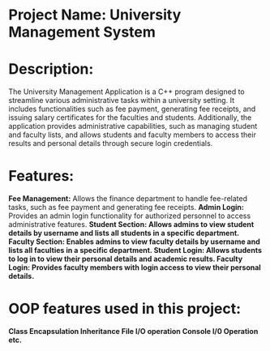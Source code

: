# Project Name: University Management System
# Description:
The University Management Application is a C++ program designed to streamline various administrative tasks within a university setting. It includes functionalities such as fee payment, generating fee receipts, and issuing salary certificates for the faculties and students. Additionally, the application provides administrative capabilities, such as managing student and faculty lists, and allows students and faculty members to access their results and personal details through secure login credentials.
# Features:
<b>Fee Management:</b>
Allows the finance department to handle fee-related tasks, such as fee payment and generating fee receipts.
<b>Admin Login:</b> Provides an admin login functionality for authorized personnel to access administrative features.
<b><b>Student Section:</b> Allows admins to view student details by username and lists all students in a specific department.
<b>Faculty Section:</b> Enables admins to view faculty details by username and lists all faculties in a specific department.
<b>Student Login:</b> Allows students to log in to view their personal details and academic results.
<b>Faculty Login:</b> Provides faculty members with login access to view their personal details.
  
# OOP features used in this project:
  Class
  Encapsulation
  Inheritance
  File I/O operation
  Console I/0 Operation etc.  
